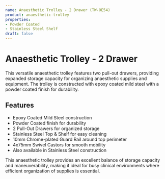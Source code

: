 ```yaml
---
name: Anaesthetic Trolley - 2 Drawer (TW-OE54)
product: anaesthetic-trolley
properties:
- Powder Coated
- Stainless Steel Shelf
draft: false
---
```


# Anaesthetic Trolley - 2 Drawer

This versatile anaesthetic trolley features two pull-out drawers, providing expanded storage capacity for organizing anaesthetic supplies and equipment. The trolley is constructed with epoxy coated mild steel with a powder coated finish for durability.

## Features

- Epoxy Coated Mild Steel construction
- Powder Coated finish for durability
- 2 Pull-Out Drawers for organized storage
- Stainless Steel Top & Shelf for easy cleaning
- 10mm Chrome-plated Guard Rail around top perimeter
- 4x75mm Swivel Castors for smooth mobility
- Also available in Stainless Steel construction

This anaesthetic trolley provides an excellent balance of storage capacity and maneuverability, making it ideal for busy clinical environments where efficient organization of supplies is essential.
